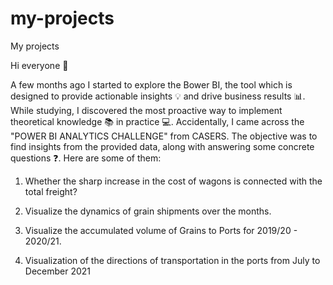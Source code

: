 # my-projects
My projects

Hi everyone 👋

A few months ago I started to explore the Bower BI, the tool which is designed to provide actionable insights 💡 and drive business results 📊.
While studying, I discovered the most proactive way to implement theoretical knowledge 📚 in practice 💻.
Accidentally, I came across the "POWER BI ANALYTICS CHALLENGE" from CASERS. The objective was to find insights from the provided data, along with answering some concrete questions ❓. Here are some of them:

1) Whether the sharp increase in the cost of wagons is connected with the total freight?

2) Visualize the dynamics of grain shipments over the months.

3) Visualize the accumulated volume of Grains to Ports for 2019/20 - 2020/21.

4) Visualization of the directions of transportation in the ports from July to December 2021
